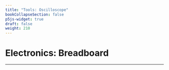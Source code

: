 ```yaml
---
title: "Tools: Oscilloscope"
bookCollapseSection: false
p5js-widget: true
draft: false
weight: 210
---
```


# Electronics: Breadboard

---


